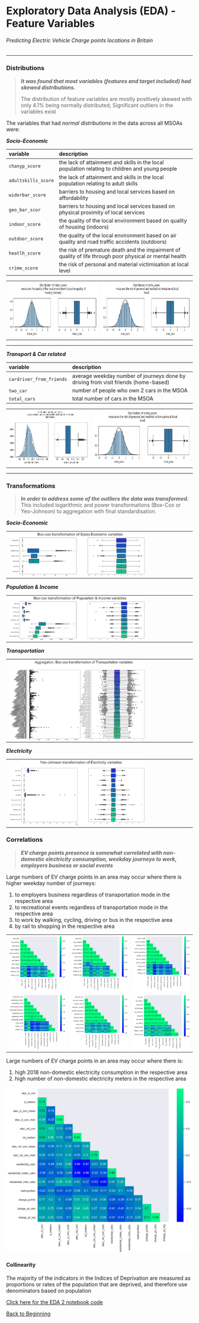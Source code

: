 # Exploratory Data Analysis (EDA) - Feature Variables

###### Predicting Electric Vehicle Charge points locations in Britain

------

### Distributions

> ***It was found that most variables (features and target included) had skewed distributions.***
>
> The distribution of feature variables are mostly positively skewed with only 4.1% being normally distributed; Significant outliers in the variables exist



The variables that had *normal distributions* in the data across all MSOAs were:

***Socio-Economic***<br>

| **variable**        | **description**                                              |
| :------------------ | :----------------------------------------------------------- |
| `chanyp_score`      | the lack of attainment and skills in the local population relating to children and young people |
| `adultskills_score` | the lack of attainment and skills in the local population relating to adult skills |
| `widerbar_score`    | barriers to housing and local services based on affordability |
| `geo_bar_scor`      | barriers to housing and local services based on physical proximity of local services |
| `indoor_score`      | the quality of the local environment based on quality of housing (indoors) |
| `outdoor_score`     | the quality of the local environment based on  air quality and road traffic accidents (outdoors) |
| `heatlh_score`      | the risk of premature death and the impairment of quality of life through poor physical or mental health |
| `crime_score`       | the risk of personal and material victimisation at local level |

<table>
    <tr>
        <td>
            <img src="/reports/figures/eda_graphs/indoor_score_hist_bar.jpg" style= "height:150px">
        </td>
        <td>
            <img src="/reports/figures/eda_graphs/crime_score_hist_bar.jpg" style= "height:150px">
        </td>
    </tr>
</table>

________________________________
***Transport & Car related***<br>

| **variable**             | **description**                                              |
| :----------------------- | :----------------------------------------------------------- |
| `cardriver_from_friends` | average weekday number of journeys done by driving from visit friends (home-based) |
| `two_car`                | number of people who own 2 cars in the MSOA                  |
| `total_cars`             | total number of cars in the MSOA                             |

<table>
    <tr>
        <td>
            <img src="/reports/figures/eda_graphs/cardriver_from_friends_hist_bar.jpg" style= "height:150px">
        </td>
        <td>
            <img src="/reports/figures/eda_graphs/crime_score_hist_bar.jpg" style= "height:150px">
        </td>
    </tr>
</table>

------

### Transformations
> ***In order to address some of the outliers the data was transformed.*** This included logarithmic and power transformations (Box-Cox or Yeo-Johnson) to aggregation with final standardisation.



***Socio-Economic***<br>

<table>
    <tr>
        <td>
            <img src="/reports/figures/eda_graphs/socio_econ1_transform.jpg" style= "width:75%" align='left'>
         </td>
    </tr>
</table>

***Population & Income***<br>
<table>
    <tr>
        <td>
            <img src="/reports/figures/eda_graphs/pop_income_transform.jpg" style= "width:75%" align='left'>
        </td>
    </tr>
</table>

***Transportation***<br>

<table>
    <tr>
        <td>
            <img src="/reports/figures/eda_graphs/transport_transform.jpg" style= "width:75%" align='left'>
        </td>
    </tr>
</table>

***Electricity***<br>
<table>
    <tr>
        <td>
            <img src="/reports/figures/eda_graphs/electricity_transform.jpg" style= "width:75%" align='left'>
        </td>
    </tr>
</table>



### Correlations

> ***EV charge points presence is somewhat correlated with non-domestic electricity consumption, weekday journeys to work, employers business or social events***



Large numbers of EV charge points in an area may occur where there is higher weekday number of journeys:

1. to employers business regardless of transportation mode in the respective area
2. to recreational events regardless of transportation mode in the respective area
3. to work by walking, cycling, driving or bus in the respective area
4. by rail to shopping in the respective area



<table>
    <tr>
        <td>
            <img src="/reports/figures/correlations/transport_correlation_0.jpg" style= "height:150px">
        </td>
        <td>
            <img src="/reports/figures/correlations/transport_correlation_1.jpg" style= "height:150px">
        </td>
        <td>
            <img src="/reports/figures/correlations/transport_correlation_2.jpg" style= "height:150px">
        </td>
    </tr>
    <tr>
        <td>
            <img src="/reports/figures/correlations/transport_correlation_3.jpg" style= "height:150px">
        </td>
        <td>
            <img src="/reports/figures/correlations/transport_correlation_4.jpg" style= "height:150px">
        </td>
        <td>
            <img src="/reports/figures/correlations/transport_correlation_5.jpg" style= "height:150px">
        </td>
    </tr>
</table>



Large numbers of EV charge points in an area may occur where there is:

1. high 2018 non-domestic electricity consumption in the respective area
2. high number of non-domestic electricity meters in the respective area



![Title](./reports/figures/correlations/electricity_correlation.jpg)

#### Collinearity





The majority of the indicators in the Indices of Deprivation are measured as proportions or rates of the population that are deprived, and therefore use denominators based on population

[Click here for the EDA 2 notebook code](/notebooks/2.0-ced-exploratory-data-analysis.ipynb)

[Back to Beginning](https://github.com/cdenbowjr/ev_chargepoint_prediction#predicting-electric-vehicle-charge-points-locations-in-britain)